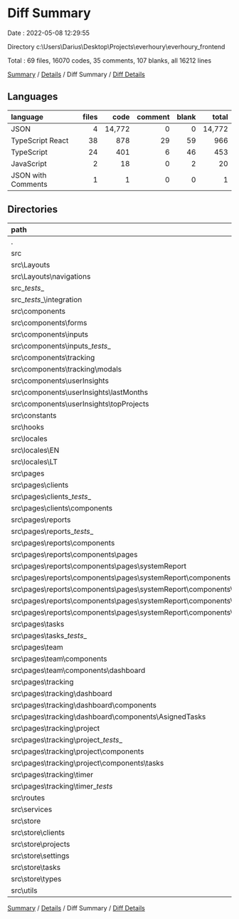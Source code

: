 # Diff Summary

Date : 2022-05-08 12:29:55

Directory c:\Users\Darius\Desktop\Projects\everhoury\everhoury_frontend

Total : 69 files,  16070 codes, 35 comments, 107 blanks, all 16212 lines

[Summary](results.md) / [Details](details.md) / Diff Summary / [Diff Details](diff-details.md)

## Languages
| language | files | code | comment | blank | total |
| :--- | ---: | ---: | ---: | ---: | ---: |
| JSON | 4 | 14,772 | 0 | 0 | 14,772 |
| TypeScript React | 38 | 878 | 29 | 59 | 966 |
| TypeScript | 24 | 401 | 6 | 46 | 453 |
| JavaScript | 2 | 18 | 0 | 2 | 20 |
| JSON with Comments | 1 | 1 | 0 | 0 | 1 |

## Directories
| path | files | code | comment | blank | total |
| :--- | ---: | ---: | ---: | ---: | ---: |
| . | 69 | 16,070 | 35 | 107 | 16,212 |
| src | 65 | 1,351 | 35 | 107 | 1,493 |
| src\Layouts | 2 | 28 | 0 | 1 | 29 |
| src\Layouts\navigations | 2 | 28 | 0 | 1 | 29 |
| src\__tests__ | 2 | 180 | 3 | 5 | 188 |
| src\__tests__\integration | 1 | 76 | 2 | 4 | 82 |
| src\components | 8 | 56 | 3 | 3 | 62 |
| src\components\forms | 2 | 3 | 0 | 0 | 3 |
| src\components\inputs | 3 | 25 | 3 | 1 | 29 |
| src\components\inputs\__tests__ | 1 | 23 | 3 | 1 | 27 |
| src\components\tracking | 1 | 20 | 0 | 1 | 21 |
| src\components\tracking\modals | 1 | 20 | 0 | 1 | 21 |
| src\components\userInsights | 2 | 8 | 0 | 1 | 9 |
| src\components\userInsights\lastMonths | 1 | 5 | 0 | 1 | 6 |
| src\components\userInsights\topProjects | 1 | 3 | 0 | 0 | 3 |
| src\constants | 4 | 30 | 0 | 5 | 35 |
| src\hooks | 1 | 6 | 0 | 4 | 10 |
| src\locales | 2 | 62 | 0 | 0 | 62 |
| src\locales\EN | 1 | 31 | 0 | 0 | 31 |
| src\locales\LT | 1 | 31 | 0 | 0 | 31 |
| src\pages | 24 | 695 | 23 | 48 | 766 |
| src\pages\clients | 5 | 257 | 16 | 19 | 292 |
| src\pages\clients\__tests__ | 1 | 81 | 3 | 6 | 90 |
| src\pages\clients\components | 3 | 124 | 13 | 10 | 147 |
| src\pages\reports | 6 | 109 | 2 | 11 | 122 |
| src\pages\reports\__tests__ | 2 | 29 | 2 | 2 | 33 |
| src\pages\reports\components | 4 | 80 | 0 | 9 | 89 |
| src\pages\reports\components\pages | 4 | 80 | 0 | 9 | 89 |
| src\pages\reports\components\pages\systemReport | 4 | 80 | 0 | 9 | 89 |
| src\pages\reports\components\pages\systemReport\components | 3 | 67 | 0 | 9 | 76 |
| src\pages\reports\components\pages\systemReport\components\UserItem | 2 | 51 | 0 | 7 | 58 |
| src\pages\reports\components\pages\systemReport\components\UserItem\components | 1 | 24 | 0 | 3 | 27 |
| src\pages\reports\components\pages\systemReport\components\UsersList | 1 | 16 | 0 | 2 | 18 |
| src\pages\tasks | 1 | 115 | 4 | 3 | 122 |
| src\pages\tasks\__tests__ | 1 | 115 | 4 | 3 | 122 |
| src\pages\team | 2 | 2 | 0 | 0 | 2 |
| src\pages\team\components | 2 | 2 | 0 | 0 | 2 |
| src\pages\team\components\dashboard | 1 | 1 | 0 | 0 | 1 |
| src\pages\tracking | 10 | 212 | 1 | 15 | 228 |
| src\pages\tracking\dashboard | 2 | 13 | 0 | 2 | 15 |
| src\pages\tracking\dashboard\components | 1 | 2 | 0 | 0 | 2 |
| src\pages\tracking\dashboard\components\AsignedTasks | 1 | 2 | 0 | 0 | 2 |
| src\pages\tracking\project | 6 | 158 | 0 | 6 | 164 |
| src\pages\tracking\project\__tests__ | 1 | 59 | 0 | 2 | 61 |
| src\pages\tracking\project\components | 5 | 99 | 0 | 4 | 103 |
| src\pages\tracking\project\components\tasks | 1 | 1 | 0 | 0 | 1 |
| src\pages\tracking\timer | 2 | 41 | 1 | 7 | 49 |
| src\pages\tracking\timer\__tests_ | 1 | 23 | 1 | 4 | 28 |
| src\routes | 1 | 6 | 0 | 0 | 6 |
| src\services | 1 | 35 | 0 | 6 | 41 |
| src\store | 14 | 142 | 4 | 25 | 171 |
| src\store\clients | 4 | 91 | 1 | 14 | 106 |
| src\store\projects | 1 | 0 | 1 | 1 | 2 |
| src\store\settings | 3 | 29 | 1 | 8 | 38 |
| src\store\tasks | 4 | 12 | 1 | 2 | 15 |
| src\store\types | 1 | 2 | 0 | 0 | 2 |
| src\utils | 2 | 61 | 1 | 1 | 63 |

[Summary](results.md) / [Details](details.md) / Diff Summary / [Diff Details](diff-details.md)